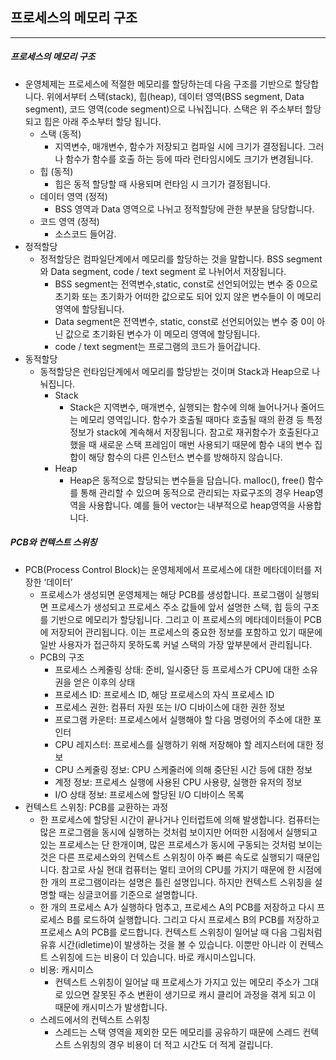 ## 프로세스의 메모리 구조

----

##### 프로세스의 메모리 구조

- 운영체제는 프로세스에 적절한 메모리를 할당하는데 다음 구조를 기반으로 할당합니다. 
  위에서부터 스택(stack), 힙(heap), 데이터 영역(BSS segment, Data segment), 코드 영역(code segment)으로 나눠집니다. 
  스택은 위 주소부터 할당되고 힙은 아래 주소부터 할당 됩니다.
  - 스택 (동적)
    - 지역변수, 매개변수, 함수가 저장되고 컴파일 시에 크기가 결정됩니다. 그러나 함수가 함수를 호출 하는 등에 따라 런타임시에도 크기가 변경됩니다.
  - 힙 (동적)
    - 힙은 동적 할당할 때 사용되며 런타임 시 크기가 결정됩니다.
  - 데이터 영역 (정적)
    - BSS 영역과 Data 영역으로 나뉘고 정적할당에 관한 부분을 담당합니다.
  - 코드 영역 (정적)
    - 소스코드 들어감.
- 정적할당
  - 정적할당은 컴파일단계에서 메모리를 할당하는 것을 말합니다. 
    BSS segment와 Data segment, code / text segment 로 나뉘어서 저장됩니다.
    - BSS segment는 전역변수,static, const로 선언되어있는 변수 중 0으로 초기화 또는 초기화가 어떠한 값으로도 되어 있지 않은 변수들이 이 메모리 영역에 할당됩니다.
    - Data segment은 전역변수, static, const로 선언되어있는 변수 중 0이 아닌 값으로 초기화된 변수가 이 메모리 영역에 할당됩니다.
    - code / text segment는 프로그램의 코드가 들어갑니다.
- 동적할당
  - 동적할당은 런타임단계에서 메모리를 할당받는 것이며 Stack과 Heap으로 나눠집니다.
    - Stack
      - Stack은 지역변수, 매개변수, 실행되는 함수에 의해 늘어나거나 줄어드는 메모리 영역입니다. 함수가 호출될 때마다 호출될 때의 환경 등 특정 정보가 stack에 계속해서 저장됩니다.
        참고로 재귀함수가 호출된다고 했을 때 새로운 스택 프레임이 매번 사용되기 때문에 함수 내의 변수 집합이 해당 함수의 다른 인스턴스 변수를 방해하지 않습니다.
    - Heap
      - Heap은 동적으로 할당되는 변수들을 담습니다. malloc(), free() 함수를 통해 관리할 수 있으며 동적으로 관리되는 자료구조의 경우 Heap영역을 사용합니다. 예를 들어 vector는 내부적으로 heap영역을 사용합니다.



##### PCB와 컨텍스트 스위칭

- PCB(Process Control Block)는 운영체제에서 프로세스에 대한 메타데이터를 저장한 ‘데이터’
  - 프로세스가 생성되면 운영체제는 해당 PCB를 생성합니다.
    프로그램이 실행되면 프로세스가 생성되고 프로세스 주소 값들에 앞서 설명한 스택, 힙 등의 구조를 기반으로 메모리가 할당됩니다.
    그리고 이 프로세스의 메타데이터들이 PCB에 저장되어 관리됩니다. 이는 프로세스의 중요한 정보를 포함하고 있기 때문에 일반 사용자가 접근하지 못하도록 커널 스택의 가장 앞부분에서 관리됩니다.
  - PCB의 구조
    - 프로세스 스케줄링 상태: 준비, 일시중단 등 프로세스가 CPU에 대한 소유권을 얻은 이후의 상태
    - 프로세스 ID: 프로세스 ID, 해당 프로세스의 자식 프로세스 ID
    - 프로세스 권한: 컴퓨터 자원 또는 I/O 디바이스에 대한 권한 정보
    - 프로그램 카운터: 프로세스에서 실행해야 할 다음 명령어의 주소에 대한 포인터
    - CPU 레지스터: 프로세스를 실행하기 위해 저장해야 할 레지스터에 대한 정보
    - CPU 스케줄링 정보: CPU 스케줄러에 의해 중단된 시간 등에 대한 정보
    - 계정 정보: 프로세스 실행에 사용된 CPU 사용량, 실행한 유저의 정보
    - I/O 상태 정보: 프로세스에 할당된 I/O 디바이스 목록
- 컨텍스트 스위칭: PCB를 교환하는 과정
  - 한 프로세스에 할당된 시간이 끝나거나 인터럽트에 의해 발생합니다.
    컴퓨터는 많은 프로그램을 동시에 실행하는 것처럼 보이지만 어떠한 시점에서 실행되고 있는 프로세스는 단 한개이며, 많은 프로세스가 동시에 구동되는 것처럼 보이는 것은 다른 프로세스와의 컨텍스트 스위칭이 아주 빠른 속도로 실행되기 때문입니다.
    참고로 사실 현대 컴퓨터는 멀티 코어의 CPU를 가지기 때문에 한 시점에 한 개의 프로그램이라는 설명은 틀린 설명입니다. 하지만 컨텍스트 스위칭을 설명할 때는 싱글코어를 기준으로 설명합니다.
  - 한 개의 프로세스 A가 실행하다 멈추고, 프로세스 A의 PCB를 저장하고 다시 프로세스 B를 로드하여 실행합니다. 그리고 다시 프로세스 B의 PCB를 저장하고 프로세스 A의 PCB를 로드합니다. 컨텍스트 스위칭이 일어날 때 다음 그림처럼 유휴 시간(idletime)이 발생하는 것을 볼 수 있습니다. 이뿐만 아니라 이 컨텍스트 스위칭에 드는 비용이 더 있습니다. 바로 캐시미스입니다.
  - 비용: 캐시미스
    - 컨텍스트 스위칭이 일어날 때 프로세스가 가지고 있는 메모리 주소가 그대로 있으면 잘못된 주소 변환이 생기므로  캐시 클리어 과정을 겪게 되고 이 때문에 캐시미스가 발생합니다.
  - 스레드에서의 컨텍스트 스위칭
    - 스레드는 스택 영역을 제외한 모든 메모리를 공유하기 때문에 스레드 컨텍스트 스위칭의 경우 비용이 더 적고 시간도 더 적게 걸립니다.
